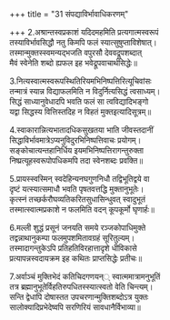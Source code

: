 +++
title = "31 संपद्याविर्भावाधिकरणम्"

+++
2.अश्रान्तस्वप्रकाशं यदिदमहमिति प्रत्यगात्मस्वरूपं  
तस्याविर्भावसिद्धौ नतु किमपि फलं स्यात्सुषुप्ताविशेषात्।  
तस्मान्मुक्तस्स्वमन्यद्भजति वपुरसौ देववद्रूपशब्दात्  
मैवं स्वेनेति शब्दो ह्यफल इह भवेद्रूपवाचार्थसिद्धेः॥

3.नित्यस्वात्मस्वरूपस्थितिरियमभिनिष्पत्तिरित्यूचिवांसः  
तन्मात्रं स्यान्न विद्याफलमिति न विदुर्नित्यसिद्धं त्वसाध्यम्।  
सिद्धं साध्यानुवेधादपि भवति फलं सा त्वविद्यादिभङ्गो  
यद्वा सिद्धस्य वित्तिस्तदिह न विहतं मुक्तइत्यादिसूत्रम्॥

4.स्वाकारान्नित्यभातादधिकसुखतया भाति जीवस्तदानीं  
सिद्धाविर्भावमात्रेऽप्यनुविदुरभिनिष्पत्तिवाचः प्रयोगम्।  
सङ्कोचात्यन्तहानिर्धिय इयमभिनिष्पत्तिरागन्तुरुक्ता  
निष्प्रत्यूहस्वरूपोपधिकमपि तदा स्वेनशब्दः प्रवक्ति॥

5.प्रायस्स्वस्मिन् स्वदेहिन्यनघगुणनिधौ तद्विभूतिद्वये वा  
दृष्टं यत्स्यात्समाधौ भवति पृषतवत्तद्धि मुक्तानुभूतेः।  
कृत्स्नं तच्छर्करौघव्यतिकरितसुधासिन्धुवत् स्वादुभूतं  
तस्मात्स्वात्मप्रकाशे न फलमिति वदन् कूपकूर्मो घृणार्हः॥

6.मल्ली शुद्धं प्रसूनं जनयति समये रञ्जकोपाधिमुक्ते  
तद्वन्नाथानुकम्पा फलमुपशमितावग्रहं सूरितुल्यम्।  
तस्मादागन्तुकेऽपि प्रतिहतिविरहात्तादृशे धीविकासे  
प्रत्यापन्नस्वदायक्रम इह कथितः प्राप्तसिद्धेः प्रतीचः॥

7.अर्वाञ्चं मुक्तिभेदं कतिचिदगणयन्् स्वात्ममात्रामनुभूतिं  
तत्र ब्रह्मानुभूतेर्विहतिरुपधितस्स्यात्स्वतो वेति चिन्त्यम्।  
सन्ति द्वेधापि दोषास्तत उपचरणान्मुक्तिशब्दोऽत्र युक्तः  
सालोक्यादिप्रभेदेष्वपि सरणिरियं सावधानैर्विभाव्या॥